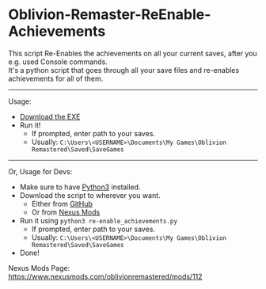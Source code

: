 # Oblivion-Remaster-ReEnable-Achievements
This script Re-Enables the achievements on all your current saves, after you e.g. used Console commands. <br>
It's a python script that goes through all your save files and re-enables achievements for all of them.

---

Usage: 
- [Download the EXE](https://github.com/NullDev/Oblivion-Remaster-ReEnable-Achievements/releases/download/1.2.1/re-enable_achievements.exe)
- Run it!
  - If prompted, enter path to your saves.
  - Usually: `C:\Users\<USERNAME>\Documents\My Games\Oblivion Remastered\Saved\SaveGames` 

---

Or, Usage for Devs: 
- Make sure to have [Python3](https://www.python.org/downloads/) installed.
- Download the script to wherever you want.
  - Either from [GitHub](https://raw.githubusercontent.com/NullDev/Oblivion-Remaster-ReEnable-Achievements/refs/heads/master/re-enable_achievements.py)
  - Or from [Nexus Mods](https://www.nexusmods.com/oblivionremastered/mods/112?tab=files)
- Run it using `python3 re-enable_achievements.py`
  - If prompted, enter path to your saves.
  - Usually: `C:\Users\<USERNAME>\Documents\My Games\Oblivion Remastered\Saved\SaveGames`
- Done!

Nexus Mods Page: https://www.nexusmods.com/oblivionremastered/mods/112
